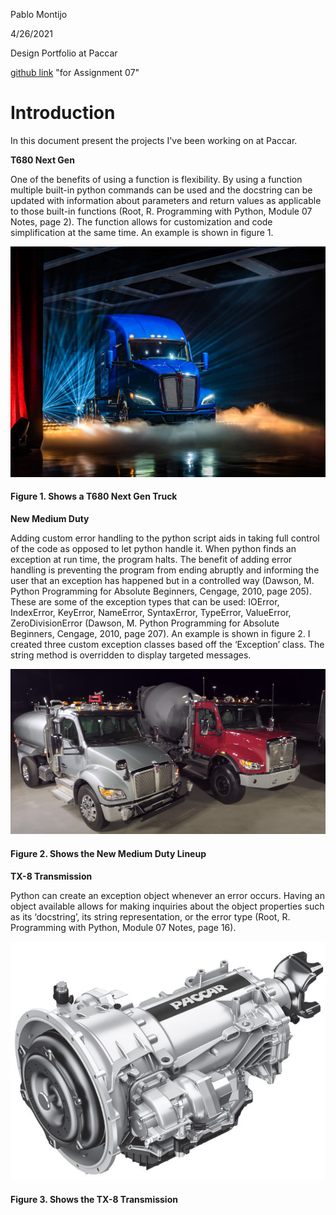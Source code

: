 Pablo Montijo

 4/26/2021

 Design Portfolio at Paccar

[github link](https://github.com/pablomarcel/IntroToProg-Python-Mod07) "for Assignment 07"

# Introduction

 In this document present the projects I've been working on at Paccar. 

**T680 Next Gen**

 One of the benefits of using a function is flexibility. By using a function multiple built-in python commands can be used and the docstring can be updated with information  about parameters and return values as applicable to those built-in functions (Root, R. Programming with Python, Module 07 Notes, page 2). The function allows for customization and code simplification at the same time. An example is shown in figure 1.
 
![T680 Next Gen](T680_Next_Gen.PNG)
#### Figure 1. Shows a T680 Next Gen Truck

**New Medium Duty**

 Adding custom error handling to the python script aids in taking full control of the code as opposed to let python handle it. When python finds an exception at run time, the  program halts. The benefit of adding error handling is preventing the program from ending abruptly and informing the user that an exception has happened but in a controlled way (Dawson, M. Python Programming for Absolute Beginners, Cengage, 2010, page 205).  These are some of the exception types that can be used: IOError, IndexError, KeyError, NameError, SyntaxError, TypeError, ValueError, ZeroDivisionError (Dawson, M. Python Programming for Absolute Beginners, Cengage, 2010, page 207). An example is shown in figure 2. I created three custom exception classes based off the ‘Exception’ class. The string method is overridden to display targeted messages.

![New Medium Duty](new_medium_duty.PNG)
#### Figure 2. Shows the New Medium Duty Lineup

**TX-8 Transmission**

 Python can create an exception object whenever an error occurs. Having an object available allows for making inquiries about the object properties such as its ‘docstring’, its string representation, or the error type (Root, R. Programming with Python, Module 07 Notes, page 16). 

![TX-8 Transmission](TX-8_Transmission.PNG)
#### Figure 3. Shows the TX-8 Transmission
